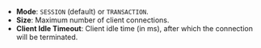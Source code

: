 
* **Mode**: `SESSION` (default) or `TRANSACTION`.
* **Size**: Maximum number of client connections.
* **Client Idle Timeout**: Client idle time (in ms), after which the connection will be terminated.

